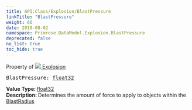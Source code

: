 ```yaml
---
title: API:Class/Explosion/BlastPressure
linkTitle: "BlastPressure"
weight: 66
date: 2019-08-02
namespace: Primrose.DataModel.Explosion.BlastPressure
deprecated: false
no_list: true
toc_hide: true
---
```

Property of <a href="/docs/api-reference/Class/Explosion"><img src="/icons/silk/deathstar.png"/>&nbsp;Explosion</a>
<pre class="method-declaration">
BlastPressure: <a class="type" href="/docs/api-reference/System/Primitives#single">float32</a></pre>
<b>Value Type: </b>
<a class="type" href="/docs/api-reference/System/Primitives#single">float32</a>
<br/>
<b>Description: </b>
Determines the amount of force to apply to objects within the <a href="/docs/api-reference/Class/Explosion/BlastRadius" >BlastRadius</a>
